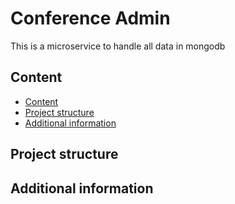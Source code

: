 # Conference Admin

This is a microservice to handle all data in mongodb

## Content

- [Content](#content)
- [Project structure](#project-structure)
- [Additional information](#additional-information)

## Project structure

## Additional information
